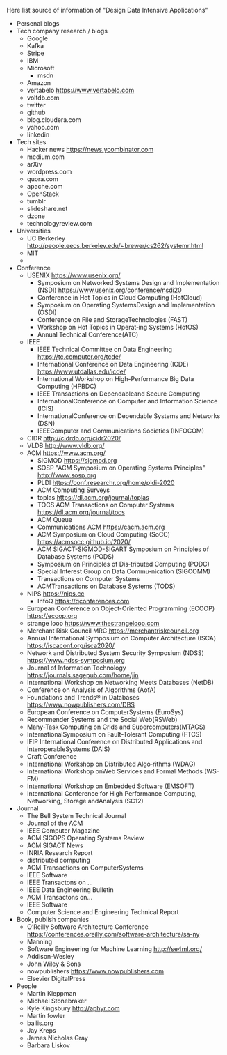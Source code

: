 Here list source of information of "Design Data Intensive Applications"

- Persenal blogs
- Tech company research / blogs
  - Google
  - Kafka
  - Stripe
  - IBM
  - Microsoft
    - msdn
  - Amazon
  - vertabelo https://www.vertabelo.com
  - voltdb.com
  - twitter
  - github
  - blog.cloudera.com
  - yahoo.com
  - linkedin
- Tech sites
  - Hacker news https://news.ycombinator.com
  - medium.com
  - arXiv
  - wordpress.com
  - quora.com
  - apache.com
  - OpenStack
  - tumblr
  - slideshare.net
  - dzone
  - technologyreview.com
- Universities
  - UC Berkerley http://people.eecs.berkeley.edu/~brewer/cs262/systemr.html
  - MIT
  -
- Conference
  - USENIX https://www.usenix.org/
    - Symposium on Networked Systems Design and Implementation (NSDI) https://www.usenix.org/conference/nsdi20
    - Conference in Hot Topics in Cloud Computing (HotCloud)
    - Symposium on Operating SystemsDesign and Implementation (OSDI)
    - Conference on File and StorageTechnologies (FAST)
    - Workshop on Hot Topics in Operat‐ing Systems (HotOS)
    - Annual Technical Conference(ATC)
  - IEEE
    - IEEE Technical Committee on Data Engineering https://tc.computer.org/tcde/
    - International Conference on Data Engineering (ICDE) https://www.utdallas.edu/icde/
    - International Workshop on High-Performance Big Data Computing (HPBDC)
    - IEEE Transactions on Dependableand Secure Computing
    - InternationalConference on Computer and Information Science (ICIS)
    - InternationalConference on Dependable Systems and Networks (DSN)
    - IEEEComputer and Communications Societies (INFOCOM)
  - CIDR http://cidrdb.org/cidr2020/
  - VLDB http://www.vldb.org/
  - ACM https://www.acm.org/
    - SIGMOD https://sigmod.org
    - SOSP "ACM Symposium on Operating Systems Principles" http://www.sosp.org
    - PLDI https://conf.researchr.org/home/pldi-2020
    - ACM Computing Surveys
    - toplas https://dl.acm.org/journal/toplas
    - TOCS ACM Transactions on Computer Systems https://dl.acm.org/journal/tocs
    - ACM Queue
    - Communications ACM https://cacm.acm.org
    - ACM Symposium on Cloud Computing (SoCC) https://acmsocc.github.io/2020/
    - ACM SIGACT-SIGMOD-SIGART Symposium on Principles of Database Systems (PODS)
    - Symposium on Principles of Dis‐tributed Computing (PODC)
    - Special Interest Group on Data Commu‐nication (SIGCOMM)
    - Transactions on Computer Systems
    - ACMTransactions on Database Systems (TODS)
  - NIPS https://nips.cc
    - InfoQ https://qconferences.com
  - European Conference on Object-Oriented Programming (ECOOP) https://ecoop.org
  - strange loop https://www.thestrangeloop.com
  - Merchant Risk Council MRC https://merchantriskcouncil.org
  - Annual International Symposium on Computer Architecture (ISCA) https://iscaconf.org/isca2020/
  - Network and Distributed System Security Symposium (NDSS) https://www.ndss-symposium.org
  - Journal of Information Technology https://journals.sagepub.com/home/jin
  - International Workshop on Networking Meets Databases (NetDB)
  - Conference on Analysis of Algorithms (AofA)
  - Foundations and Trends® in Databases https://www.nowpublishers.com/DBS
  - European Conference on ComputerSystems (EuroSys)
  - Recommender Systems and the Social Web(RSWeb)
  - Many-Task Computing on Grids and Supercomputers(MTAGS)
  - InternationalSymposium on Fault-Tolerant Computing (FTCS)
  - IFIP International Conference on Distributed Applications and InteroperableSystems (DAIS)
  - Craft Conference
  - International Workshop on Distributed Algo‐rithms (WDAG)
  - International Workshop onWeb Services and Formal Methods (WS-FM)
  - International Workshop on Embedded Software (EMSOFT)
  - International Conference for High Performance Computing, Networking, Storage andAnalysis (SC12)
- Journal
  - The Bell System Technical Journal
  - Journal of the ACM
  - IEEE Computer Magazine
  - ACM SIGOPS Operating Systems Review
  - ACM SIGACT News
  - INRIA Research Report
  - distributed computing
  - ACM Transactions on ComputerSystems
  - IEEE Software
  - IEEE Transactons on ...
  - IEEE Data Engineering Bulletin
  - ACM Transactons on...
  - IEEE Software
  - Computer Science and Engineering Technical Report
- Book, publish companies
  - O’Reilly Software Architecture Conference https://conferences.oreilly.com/software-architecture/sa-ny
  - Manning
  - Software Engineering for Machine Learning http://se4ml.org/
  - Addison-Wesley
  - John Wiley & Sons
  - nowpublishers https://www.nowpublishers.com
  - Elsevier DigitalPress
- People
  - Martin Kleppman
  - Michael Stonebraker
  - Kyle Kingsbury http://aphyr.com
  - Martin fowler
  - bailis.org
  - Jay Kreps
  - James Nicholas Gray
  - Barbara Liskov
